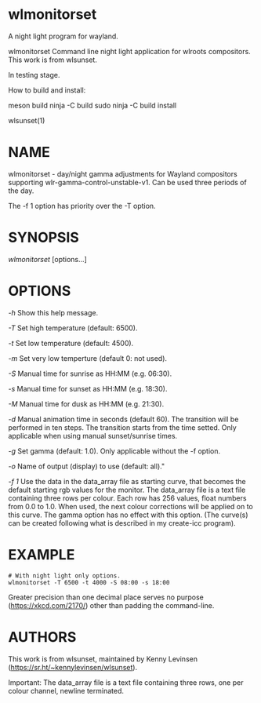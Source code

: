 # wlmonitorset
A night light program for wayland.

wlmonitorset
Command line night light application for wlroots compositors.
This work is from wlsunset.

In testing stage.

How to build and install:

meson build
ninja -C build
sudo ninja -C build install

wlsunset(1)

# NAME

wlmonitorset - day/night gamma adjustments for Wayland compositors supporting
wlr-gamma-control-unstable-v1. Can be used three periods of the day.

The -f 1 option has priority over the -T option.

# SYNOPSIS

*wlmonitorset* [options...]

# OPTIONS

*-h*
	Show this help message.

*-T* <temp>
	Set high temperature (default: 6500).

*-t* <temp>
	Set low temperature (default: 4500).

*-m* <temp>
	Set very low temperture (default 0: not used).

*-S* <sunrise>
	Manual time for sunrise as HH:MM (e.g. 06:30).

*-s* <sunset>
	Manual time for sunset as HH:MM (e.g. 18:30).

*-M* <long>
	Manual time for dusk as HH:MM (e.g. 21:30).

*-d* <duration>
	Manual animation time in seconds (default 60).
    The transition will be performed in ten steps.
    The transition starts from the time setted.
	Only applicable when using manual sunset/sunrise times.

*-g* <gamma>
	Set gamma (default: 1.0).
    Only applicable without the -f option.

*-o* <output>
    Name of output (display) to use (default: all)."

*-f 1* 
    Use the data in the data_array file as starting curve,
    that becomes the default starting rgb values for the monitor.
    The data_array file is a text file containing three rows per colour.
    Each row has 256 values, float numbers from 0.0 to 1.0.
    When used, the next colour corrections will be applied on to this curve.
    The gamma option has no effect with this option.
    (The curve(s) can be created following what is described in my create-icc program).


# EXAMPLE

```
# With night light only options.
wlmonitorset -T 6500 -t 4000 -S 08:00 -s 18:00 
```

Greater precision than one decimal place serves no purpose
(https://xkcd.com/2170/) other than padding the command-line.

# AUTHORS

This work is from wlsunset, maintained by Kenny Levinsen
(https://sr.ht/~kennylevinsen/wlsunset).

Important: 
The data_array file is a text file containing three rows, one per colour channel,
newline terminated.
